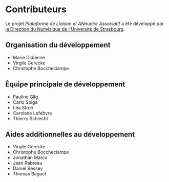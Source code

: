 # Contributeurs

Le projet _Plateforme de Liaison et ANnuaire Associatif_ a été développé par [la Direction du Numérique de l'Université de Strasbourg](https://www.unistra.fr/dnum).

## Organisation du développement

- Marie Didienne
- Virgile Gerecke
- Christophe Boccheciampe

## Équipe principale de développement

- Pauline Gilg
- Carlo Spiga
- Léa Stroh
- Carolane Lefebvre
- Thierry Schlecht

## Aides additionnelles au développement

- Virgile Gerecke
- Christophe Boccheciampe
- Jonathan Marco
- Jean Rabreau
- Daniel Bessey
- Thomas Baguet
